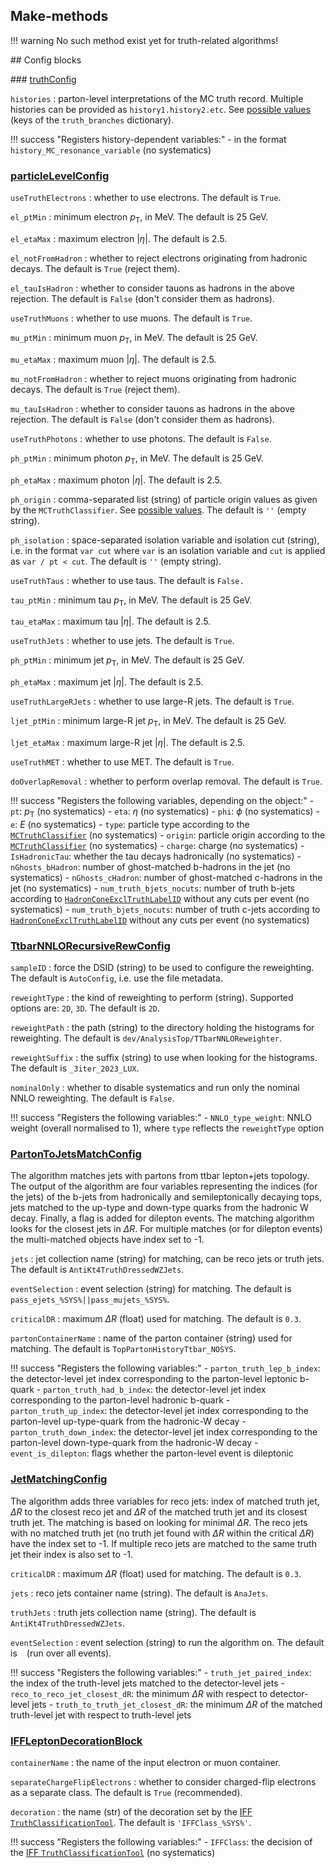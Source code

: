 ## Make-methods

!!! warning
    No such method exist yet for truth-related algorithms!

## Config blocks

### [truthConfig](https://gitlab.cern.ch/atlasphys-top/reco/TopCPToolkit/-/blob/main/source/TopCPToolkit/python/truthConfig.py)

`histories`
:   parton-level interpretations of the MC truth record. Multiple histories can be provided as `history1.history2.etc`. See [possible values](https://gitlab.cern.ch/atlasphys-top/reco/TopCPToolkit/-/blob/main/source/TopCPToolkit/python/truthConfig.py) (keys of the `truth_branches` dictionary).

!!! success "Registers history-dependent variables:"
    - in the format `history_MC_resonance_variable` (no systematics)

### [particleLevelConfig](https://gitlab.cern.ch/atlasphys-top/reco/TopCPToolkit/-/blob/main/source/TopCPToolkit/python/particleLevelConfig.py)

`useTruthElectrons`
:   whether to use electrons. The default is `True`.

`el_ptMin`
:   minimum electron $p_\mathrm{T}$, in MeV. The default is 25 GeV.

`el_etaMax`
:   maximum electron $\vert\eta\vert$. The default is 2.5.

`el_notFromHadron`
:   whether to reject electrons originating from hadronic decays. The default is `True` (reject them).

`el_tauIsHadron`
:   whether to consider tauons as hadrons in the above rejection. The default is `False` (don't consider them as hadrons).

`useTruthMuons`
:   whether to use muons. The default is `True`.

`mu_ptMin`
:   minimum muon $p_\mathrm{T}$, in MeV. The default is 25 GeV.

`mu_etaMax`
:   maximum muon $\vert\eta\vert$. The default is 2.5.

`mu_notFromHadron`
:   whether to reject muons originating from hadronic decays. The default is `True` (reject them).

`mu_tauIsHadron`
:   whether to consider tauons as hadrons in the above rejection. The default is `False` (don't consider them as hadrons).

`useTruthPhotons`
:   whether to use photons. The default is `False`.

`ph_ptMin`
:   minimum photon $p_\mathrm{T}$, in MeV. The default is 25 GeV.

`ph_etaMax`
:   maximum photon $\vert\eta\vert$. The default is 2.5.

`ph_origin`
:   comma-separated list (string) of particle origin values as given by the `MCTruthClassifier`. See [possible values](https://acode-browser1.usatlas.bnl.gov/lxr/source/athena/PhysicsAnalysis/MCTruthClassifier/MCTruthClassifier/MCTruthClassifierDefs.h). The default is `''` (empty string).

`ph_isolation`
:   space-separated isolation variable and isolation cut (string), i.e. in the format `var cut` where `var` is an isolation variable and `cut` is applied as `var / pt < cut`. The default is `''` (empty string).

`useTruthTaus`
:   whether to use taus. The default is `False.`

`tau_ptMin`
:   minimum tau $p_\mathrm{T}$, in MeV. The default is 25 GeV.

`tau_etaMax`
:   maximum tau $\vert\eta\vert$. The default is 2.5.

`useTruthJets`
:   whether to use jets. The default is `True`.

`ph_ptMin`
:   minimum jet $p_\mathrm{T}$, in MeV. The default is 25 GeV.

`ph_etaMax`
:   maximum jet $\vert\eta\vert$. The default is 2.5.

`useTruthLargeRJets`
:   whether to use large-R jets. The default is `True`.

`ljet_ptMin`
:   minimum large-R jet $p_\mathrm{T}$, in MeV. The default is 25 GeV.

`ljet_etaMax`
:   maximum large-R jet $\vert\eta\vert$. The default is 2.5.

`useTruthMET`
:   whether to use MET. The default is `True`.

`doOverlapRemoval`
:   whether to perform overlap removal. The default is `True`.

!!! success "Registers the following variables, depending on the object:"
    - `pt`: $p_\mathrm{T}$ (no systematics)
    - `eta`: $\eta$ (no systematics)
    - `phi`: $\phi$ (no systematics)
    - `e`: $E$ (no systematics)
    - `type`: particle type according to the [`MCTruthClassifier`](https://acode-browser1.usatlas.bnl.gov/lxr/source/athena/PhysicsAnalysis/MCTruthClassifier/MCTruthClassifier/MCTruthClassifierDefs.h) (no systematics)
    - `origin`: particle origin according to the [`MCTruthClassifier`](https://acode-browser1.usatlas.bnl.gov/lxr/source/athena/PhysicsAnalysis/MCTruthClassifier/MCTruthClassifier/MCTruthClassifierDefs.h) (no systematics)
    - `charge`: charge (no systematics)
    - `IsHadronicTau`: whether the tau decays hadronically (no systematics)
    - `nGhosts_bHadron`: number of ghost-matched b-hadrons in the jet (no systematics)
    - `nGhosts_cHadron`: number of ghost-matched c-hadrons in the jet (no systematics)
    - `num_truth_bjets_nocuts`: number of truth b-jets according to [`HadronConeExclTruthLabelID`](https://ftag.docs.cern.ch/algorithms/labelling/jet_labels/#delta-r-matching-default-scheme-in-ftag) without any cuts per event (no systematics)
    - `num_truth_bjets_nocuts`: number of truth c-jets according to [`HadronConeExclTruthLabelID`](https://ftag.docs.cern.ch/algorithms/labelling/jet_labels/#delta-r-matching-default-scheme-in-ftag) without any cuts per event (no systematics)

### [TtbarNNLORecursiveRewConfig](https://gitlab.cern.ch/atlasphys-top/reco/TopCPToolkit/-/blob/main/source/TopCPToolkit/python/TtbarNNLORecursiveRewConfig.py)

`sampleID`
:   force the DSID (string) to be used to configure the reweighting. The default is `AutoConfig`, i.e. use the file metadata.

`reweightType`
:   the kind of reweighting to perform (string). Supported options are: `2D`, `3D`. The default is `2D`.

`reweightPath`
:   the path (string) to the directory holding the histograms for reweighting. The default is `dev/AnalysisTop/TTbarNNLOReweighter`.

`reweightSuffix`
:   the suffix (string) to use when looking for the histograms. The default is `_3iter_2023_LUX`.

`nominalOnly`
:   whether to disable systematics and run only the nominal NNLO reweighting. The default is `False`.

!!! success "Registers the following variables:"
    - `NNLO_type_weight`: NNLO weight (overall normalised to 1), where `type` reflects the `reweightType` option

### [PartonToJetsMatchConfig](https://gitlab.cern.ch/atlasphys-top/reco/TopCPToolkit/-/blob/main/source/TopCPToolkit/python/PartonToJetsMatchConfig.py)

The algorithm matches jets with partons from ttbar lepton+jets topology. The output of the algorithm are four variables representing the indices (for the jets) of the b-jets from hadronically and semileptonically decaying tops, jets matched to the up-type and down-type quarks from the hadronic W decay. Finally, a flag is added for dilepton events.
The matching algorithm looks for the closest jets in $\Delta R$. For multiple matches (or for dilepton events) the multi-matched objects have index set to -1.

`jets`
:   jet collection name (string) for matching, can be reco jets or truth jets. The default is `AntiKt4TruthDressedWZJets`.

`eventSelection`
:   event selection (string) for matching. The default is `pass_ejets_%SYS%||pass_mujets_%SYS%`.

`criticalDR`
:   maximum $\Delta R$ (float) used for matching. The default is `0.3`.

`partonContainerName`
:   name of the parton container (string) used for matching. The default is `TopPartonHistoryTtbar_NOSYS`.

!!! success "Registers the following variables:"
    - `parton_truth_lep_b_index`: the detector-level jet index corresponding to the parton-level leptonic b-quark
    - `parton_truth_had_b_index`: the detector-level jet index corresponding to the parton-level hadronic b-quark
    - `parton_truth_up_index`: the detector-level jet index corresponding to the parton-level up-type-quark from the hadronic-W decay
    - `parton_truth_down_index`: the detector-level jet index corresponding to the parton-level down-type-quark from the hadronic-W decay
    - `event_is_dilepton`: flags whether the parton-level event is dileptonic

### [JetMatchingConfig](https://gitlab.cern.ch/atlasphys-top/reco/TopCPToolkit/-/blob/main/source/TopCPToolkit/python/JetMatchingConfig.py)

The algorithm adds three variables for reco jets: index of matched truth jet, $\Delta R$ to the closest reco jet and $\Delta R$ of the matched truth jet and its closest truth jet. The matching is based on looking for minimal $\Delta R$. The reco jets with no matched truth jet (no truth jet found with $\Delta R$ within the critical $\Delta R$) have the index set to -1. If multiple reco jets are matched to the same truth jet their index is also set to -1.

`criticalDR`
:   maximum $\Delta R$ (float) used for matching. The default is `0.3`.

`jets`
:   reco jets container name (string). The default is `AnaJets`.

`truthJets`
:   truth jets collection name (string). The default is `AntiKt4TruthDressedWZJets`.

`eventSelection`
:   event selection (string) to run the algorithm on. The default is ` ` (run over all events).

!!! success "Registers the following variables:"
    - `truth_jet_paired_index`: the index of the truth-level jets matched to the detector-level jets
    - `reco_to_reco_jet_closest_dR`: the minimum $\Delta R$ with respect to detector-level jets
    - `truth_to_truth_jet_closest_dR`: the minimum $\Delta R$ of the matched truth-level jet with respect to truth-level jets

### [IFFLeptonDecorationBlock](https://acode-browser1.usatlas.bnl.gov/lxr/source/athena/PhysicsAnalysis/Algorithms/AsgAnalysisAlgorithms/python/AsgAnalysisConfig.py)

`containerName`
:   the name of the input electron or muon container.

`separateChargeFlipElectrons`
:   whether to consider charged-flip electrons as a separate class. The default is `True` (recommended).

`decoration`
:   the name (str) of the decoration set by the [IFF `TruthClassificationTool`](https://gitlab.cern.ch/atlas/athena/-/tree/21.2/PhysicsAnalysis/AnalysisCommon/TruthClassification). The default is `'IFFClass_%SYS%'`.

!!! success "Registers the following variables:"
    - `IFFClass`: the decision of the [IFF `TruthClassificationTool`](https://gitlab.cern.ch/atlas/athena/-/tree/21.2/PhysicsAnalysis/AnalysisCommon/TruthClassification)  (no systematics)
